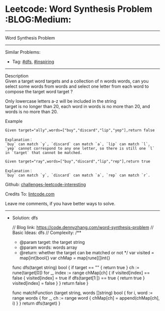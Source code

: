 
# Leetcode: Word Synthesis Problem     :BLOG:Medium:

---

Word Synthesis Problem  

---

Similar Problems:  

-   Tag: [#dfs](https://code.dennyzhang.com/tag/dfs), [#inspiring](https://code.dennyzhang.com/tag/inspiring)

---

Description  
Given a target word targets and a collection of n words words, can you select some words from words and select one letter from each word to compose the target word target ?  

Only lowercase letters a-z will be included in the string  
target is no longer than 20, each word in words is no more than 20, and words is no more than 20.  

Example  

    Given target="ally",words=["buy","discard","lip","yep"],return false
    
    Explanation：
    `buy` can match `y`, `discard` can match `a`, `lip` can match `l`, `yep` cannot correspond to any one letter, so there is still one `l` in `target` that cannot be matched. 

    Given target="ray",words=["buy","discard","lip","rep"],return true
    
    Explanation：
    `buy` can match `y`, `discard` can match `a`, `rep` can match `r`.

Github: [challenges-leetcode-interesting](https://github.com/DennyZhang/challenges-leetcode-interesting/tree/master/problems/word-synthesis-problem)  

Credits To: [lintcode.com](https://www.lintcode.com/problem/word-synthesis-problem/description)  

Leave me comments, if you have better ways to solve.  

---

-   Solution: dfs

    // Blog link: https://code.dennyzhang.com/word-synthesis-problem
    // Basic Ideas: dfs
    // Complexity: 
    /**
     * @param target: the target string
     * @param words: words array
     * @return: whether the target can be matched or not
     */
    var visited = map[int]bool{}
    var chMap = map[rune][]int{}
    
    func dfs(target string) bool {
        if target == "" { return true }
        ch := rune(target[0])
        for _, index := range chMap[ch] {
    	if visited[index] == false {
    	    visited[index] = true
    	    if dfs(target[1:]) == true { return true }
    	    visited[index] = false
    	}
        }
        return false
    }
    
    func matchFunction (target string, words []string) bool {
        for i, word := range words {
    	for _, ch := range word {
    	    chMap[ch] = append(chMap[ch], i)
    	}
        }
        return dfs(target)
    }

